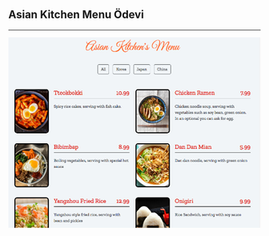 ## Asian Kitchen Menu Ödevi
---
![Asian Kitchen](https://github.com/Arheky/asian-kitchen/blob/master/ss.png?raw=true)